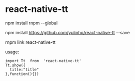 # react-native-tt

npm install rnpm --global

npm install https://github.com/yulinho/react-native-tt --save

rnpm link react-native-tt

usage:



	import Tt  from  'react-native-tt' 
    Tt.show({
      title:"title"
    },function(){})

